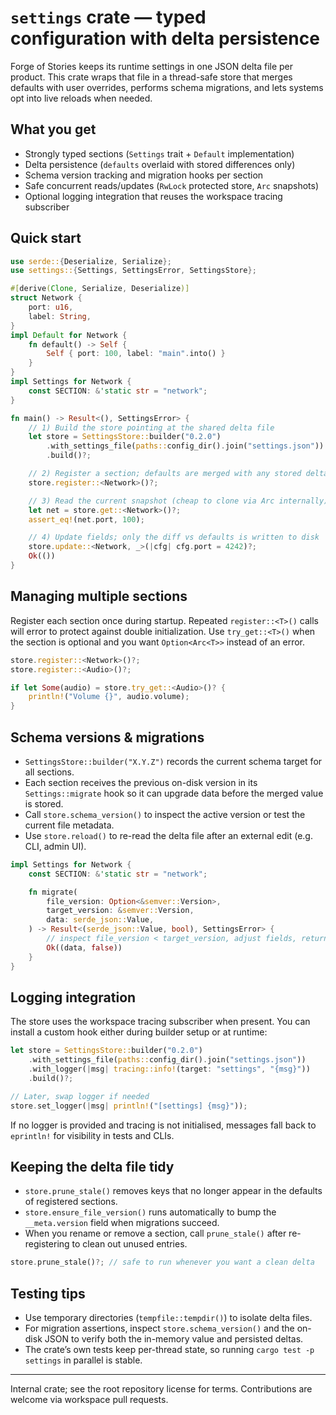 # `settings` crate — typed configuration with delta persistence

Forge of Stories keeps its runtime settings in one JSON delta file per product. This crate wraps that file in a thread-safe store that merges defaults with user overrides, performs schema migrations, and lets systems opt into live reloads when needed.

## What you get
- Strongly typed sections (`Settings` trait + `Default` implementation)
- Delta persistence (`defaults` overlaid with stored differences only)
- Schema version tracking and migration hooks per section
- Safe concurrent reads/updates (`RwLock` protected store, `Arc` snapshots)
- Optional logging integration that reuses the workspace tracing subscriber

## Quick start
```rust
use serde::{Deserialize, Serialize};
use settings::{Settings, SettingsError, SettingsStore};

#[derive(Clone, Serialize, Deserialize)]
struct Network {
    port: u16,
    label: String,
}
impl Default for Network {
    fn default() -> Self {
        Self { port: 100, label: "main".into() }
    }
}
impl Settings for Network {
    const SECTION: &'static str = "network";
}

fn main() -> Result<(), SettingsError> {
    // 1) Build the store pointing at the shared delta file
    let store = SettingsStore::builder("0.2.0")
        .with_settings_file(paths::config_dir().join("settings.json"))
        .build()?;

    // 2) Register a section; defaults are merged with any stored delta
    store.register::<Network>()?;

    // 3) Read the current snapshot (cheap to clone via Arc internally)
    let net = store.get::<Network>()?;
    assert_eq!(net.port, 100);

    // 4) Update fields; only the diff vs defaults is written to disk
    store.update::<Network, _>(|cfg| cfg.port = 4242)?;
    Ok(())
}
```

## Managing multiple sections
Register each section once during startup. Repeated `register::<T>()` calls will error to protect against double initialization. Use `try_get::<T>()` when the section is optional and you want `Option<Arc<T>>` instead of an error.

```rust
store.register::<Network>()?;
store.register::<Audio>()?;

if let Some(audio) = store.try_get::<Audio>()? {
    println!("Volume {}", audio.volume);
}
```

## Schema versions & migrations
- `SettingsStore::builder("X.Y.Z")` records the current schema target for all sections.
- Each section receives the previous on-disk version in its `Settings::migrate` hook so it can upgrade data before the merged value is stored.
- Call `store.schema_version()` to inspect the active version or test the current file metadata.
- Use `store.reload()` to re-read the delta file after an external edit (e.g. CLI, admin UI).

```rust
impl Settings for Network {
    const SECTION: &'static str = "network";

    fn migrate(
        file_version: Option<&semver::Version>,
        target_version: &semver::Version,
        data: serde_json::Value,
    ) -> Result<(serde_json::Value, bool), SettingsError> {
        // inspect file_version < target_version, adjust fields, return (value, changed)
        Ok((data, false))
    }
}
```

## Logging integration
The store uses the workspace tracing subscriber when present. You can install a custom hook either during builder setup or at runtime:

```rust
let store = SettingsStore::builder("0.2.0")
    .with_settings_file(paths::config_dir().join("settings.json"))
    .with_logger(|msg| tracing::info!(target: "settings", "{msg}"))
    .build()?;

// Later, swap logger if needed
store.set_logger(|msg| println!("[settings] {msg}"));
```

If no logger is provided and tracing is not initialised, messages fall back to `eprintln!` for visibility in tests and CLIs.

## Keeping the delta file tidy
- `store.prune_stale()` removes keys that no longer appear in the defaults of registered sections.
- `store.ensure_file_version()` runs automatically to bump the `__meta.version` field when migrations succeed.
- When you rename or remove a section, call `prune_stale()` after re-registering to clean out unused entries.

```rust
store.prune_stale()?; // safe to run whenever you want a clean delta
```

## Testing tips
- Use temporary directories (`tempfile::tempdir()`) to isolate delta files.
- For migration assertions, inspect `store.schema_version()` and the on-disk JSON to verify both the in-memory value and persisted deltas.
- The crate’s own tests keep per-thread state, so running `cargo test -p settings` in parallel is stable.

---

Internal crate; see the root repository license for terms. Contributions are welcome via workspace pull requests.

